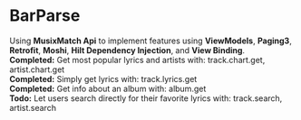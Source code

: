 # BarParse
Using **MusixMatch Api** to implement features using **ViewModels**, **Paging3**, **Retrofit**, **Moshi**, **Hilt Dependency Injection**, and **View Binding**.
<br/>
**Completed:** Get most popular lyrics and artists with: track.chart.get, artist.chart.get
<br/>
**Completed:** Simply get lyrics with: track.lyrics.get
<br/>
**Completed:** Get info about an album with: album.get
<br/>
**Todo:** Let users search directly for their favorite lyrics with: track.search, artist.search
<br/>
